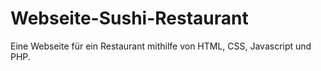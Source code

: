 # Webseite-Sushi-Restaurant
Eine Webseite für ein Restaurant mithilfe von HTML, CSS, Javascript und PHP.
